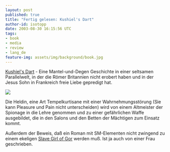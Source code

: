 ```yaml
---
layout: post
published: true
title: "Fertig gelesen: Kushiel's Dart"
author-id: isotopp
date: 2003-08-30 16:15:56 UTC
tags:
- book
- media
- review
- lang_de
feature-img: assets/img/background/book.jpg
---
```

[Kushiel's Dart](https://www.amazon.de/Kushiels-Dart-Legacy-Book-English-ebook/dp/B0055DLCAY) - Eine Mantel-und-Degen Geschichte in einer seltsamen Parallelwelt, in der die Römer Britannien nicht erobert haben und in der Jesus Sohn in Frankreich freie Liebe gepredigt hat.

[![](/uploads/2003/08/kushiels_dart.jpg)](https://www.amazon.de/Kushiels-Dart-Legacy-Book-English-ebook/dp/B0055DLCAY)

Die Heldin, eine Art Tempelkurtisane mit einer Wahrnehmungsstörung (Sie kann Pleasure und Pain nicht unterscheiden) wird von einem Altmeister der Spionage in die Lehre genommen und zu einer gefährlichen Waffe ausgebildet, die in den Salons und den Betten der Mächtigen zum Einsatz kommt.

Außerdem der Beweis, daß ein Roman mit SM-Elementen nicht zwingend zu einem ekeligen 
[Slave Girl of Gor](http://www.amazon.de/exec/obidos/ASIN/0886773709) werden muß. Ist ja auch von einer Frau geschrieben.